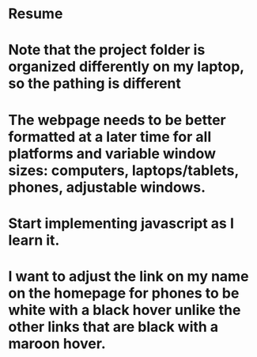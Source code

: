 # Resume

# Note that the project folder is organized differently on my laptop, so the pathing is different

# The webpage needs to be better formatted at a later time for all platforms and variable window sizes: computers, laptops/tablets, phones, adjustable windows.

# Start implementing javascript as I learn it.

# I want to adjust the link on my name on the homepage for phones to be white with a black hover unlike the other links that are black with a maroon hover.
